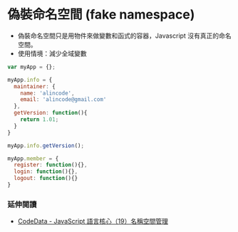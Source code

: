# 偽裝命名空間 (fake namespace)

* 偽裝命名空間只是用物件來做變數和函式的容器，Javascript 沒有真正的命名空間。
* 使用情境：減少全域變數

```js
var myApp = {};

myApp.info = {
  maintainer: {
    name: 'alincode',
    email: 'alincode@gmail.com'
  },
  getVersion: function(){
    return 1.01;
  }
}

myApp.info.getVersion();

myApp.member = {
  register: function(){},
  login: function(){},
  logout: function(){}
}
```

### 延伸閱讀

* [CodeData - JavaScript 語言核心（19）名稱空間管理](http://www.codedata.com.tw/uncategorized/essential-javascript-19-namespace/)